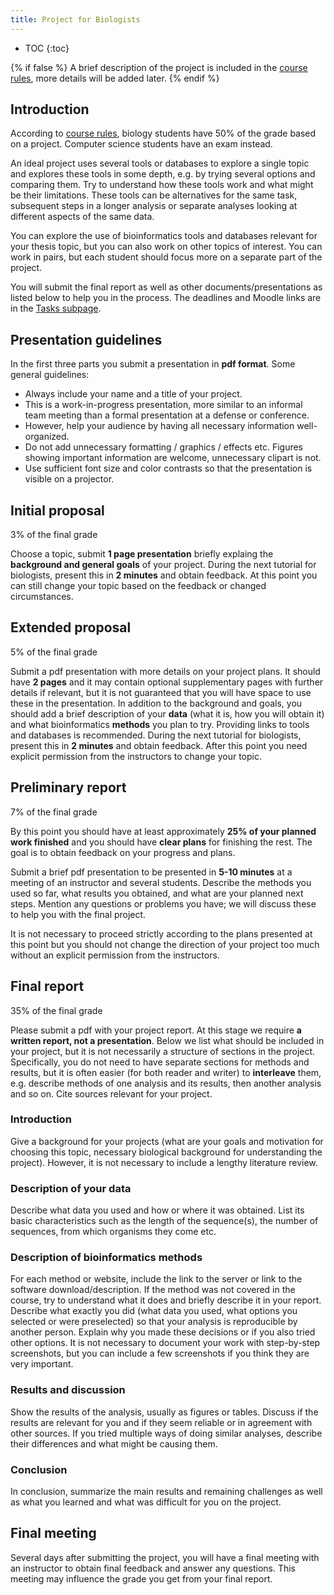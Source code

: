 ```yaml
---
title: Project for Biologists
---
```


* TOC
{:toc}

{% if false %}
A brief description of the project is included in the [course rules](./Rules.html#project), more details will be added later.
{% endif %}

## Introduction

According to [course rules](./Rules.html), biology students have 50% of the grade based on a project. Computer science students have an exam instead.

An ideal project uses several tools or databases to explore a single topic and explores these tools in some depth, e.g. by trying several options and comparing them. Try to understand how these tools work and what might be their limitations. These tools can be alternatives for the same task, subsequent steps in a longer analysis or separate analyses looking at different aspects of the same data. 

You can explore the use of bioinformatics tools and databases relevant for your thesis topic, but you can also work on other topics of interest. You can work in pairs, but each student should focus more on a separate part of the project.

You will submit the final report as well as other documents/presentations as listed below to help you in the process. The deadlines and Moodle links are in the [Tasks subpage](./Tasks.html).

## Presentation guidelines

In the first three parts you submit a presentation in **pdf format**. Some general guidelines:
* Always include your name and a title of your project.
* This is a work-in-progress presentation, more similar to an informal team meeting than a formal presentation at a defense or conference.
* However, help your audience by having all necessary information well-organized.
* Do not add unnecessary formatting / graphics / effects etc. Figures showing important information are welcome, unnecessary clipart is not.
* Use sufficient font size and color contrasts so that the presentation is visible on a projector.

## Initial proposal

3% of the final grade

Choose a topic, submit **1 page presentation** briefly explaing the **background and general goals** of your project. During the next tutorial for biologists, present this in **2 minutes** and obtain feedback. At this point you can still change your topic based on the feedback or changed circumstances.

## Extended proposal

5% of the final grade

Submit a pdf presentation with more details on your project plans. It should have **2 pages** and it may contain optional supplementary pages with further details if relevant, but it is not guaranteed that you will have space to use these in the presentation. In addition to the background and goals, you should add a brief description of your **data** (what it is, how you will obtain it) and what bioinformatics **methods** you plan to try. Providing links to tools and databases is recommended. During the next tutorial for biologists, present this in **2 minutes** and obtain feedback. After this point you need explicit permission from the instructors to change your topic.

## Preliminary report

7% of the final grade

By this point you should have at least approximately **25% of your planned work finished** and you should have **clear plans** for finishing the rest. The goal is to obtain feedback on your progress and plans.

Submit a brief pdf presentation to be presented in **5-10 minutes** at a meeting of an instructor and several students. Describe the methods you used so far, what results you obtained, and what are your planned next steps. Mention any questions or problems you have; we will discuss these to help you with the final project.

It is not necessary to proceed strictly according to the plans presented at this point but you should not change the direction of your project too much without an explicit permission from the instructors. 

## Final report

35% of the final grade

Please submit a pdf with your project report. At this stage we require **a written report, not a presentation**. Below we list what should be included in your project, but it is not necessarily a structure of sections in the project. Specifically, you do not need to have separate sections for methods and results, but it is often easier (for both reader and writer) to **interleave** them, e.g. describe methods of one analysis and its results, then another analysis and so on. Cite sources relevant for your project.


### Introduction

Give a background for your projects (what are your goals and motivation for choosing this topic, necessary biological background for understanding the project). However, it is not necessary to include a lengthy literature review.

### Description of your data

Describe what data you used and how or where it was obtained. List its basic characteristics such as the length of the sequence(s), the number of sequences, from which organisms they come etc.

### Description of bioinformatics methods

For each method or website, include the link to the server or link to the software download/description. If the method was not covered in the course, try to understand what it does and briefly describe it in your report. Describe what exactly you did (what data you used, what options you selected or were preselected) so that your analysis is reproducible by another person. Explain why you made these decisions or if you also tried other options. It is not necessary to document your work with step-by-step screenshots, but you can include a few screenshots if you think they are very important.

### Results and discussion

Show the results of the analysis, usually as figures or tables. Discuss if the results are relevant for you and if they seem reliable or in agreement with other sources. If you tried multiple ways of doing similar analyses, describe their differences and what might be causing them. 

### Conclusion 

In conclusion, summarize the main results and remaining challenges as well as what you learned and what was difficult for you on the project.

## Final meeting

Several days after submitting the project, you will have a final meeting with an instructor to obtain final feedback and answer any questions. This meeting may influence the grade you get from your final report.

